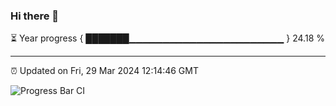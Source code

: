 ### Hi there 👋

⏳ Year progress { ███████▁▁▁▁▁▁▁▁▁▁▁▁▁▁▁▁▁▁▁▁▁▁▁ } 24.18 %

---

⏰ Updated on Fri, 29 Mar 2024 12:14:46 GMT

![Progress Bar CI](https://github.com/Shyam-Makwana/GitHub-Actions-Demo/workflows/Progress%20Bar%20CI/badge.svg)
